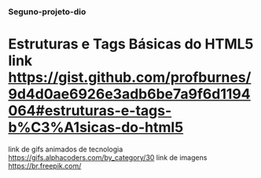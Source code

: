### Seguno-projeto-dio
# Estruturas e Tags Básicas do HTML5 link https://gist.github.com/profburnes/9d4d0ae6926e3adb6be7a9f6d1194064#estruturas-e-tags-b%C3%A1sicas-do-html5 
link de gifs animados de tecnologia https://gifs.alphacoders.com/by_category/30
link de imagens https://br.freepik.com/
